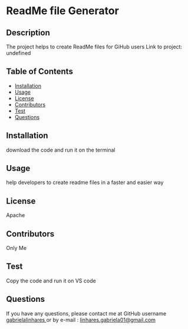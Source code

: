 # ReadMe file Generator


 ## Description
  The project helps to create ReadMe files for GiHub users
  Link to project: undefined
  ## Table of Contents
  * [Installation](#installation)
  * [Usage](#usage)
  * [License](#license)
  * [Contributors](#contributors)
  * [Test](#test)
  * [Questions](#questions)
  ## Installation
  download the code and run it on the terminal
  ## Usage
  help developers to create readme files in a faster and easier way
  ## License
  Apache
  ## Contributors
  Only Me
  ## Test
  Copy the code and run it on VS code
  ## Questions 
  If you have any questions, please contact me at GitHub username <a href="https://github.com/gabrielalinhares"> gabrielalinhares </a> or by e-mail :
  linhares.gabriela01@gmail.com
  
